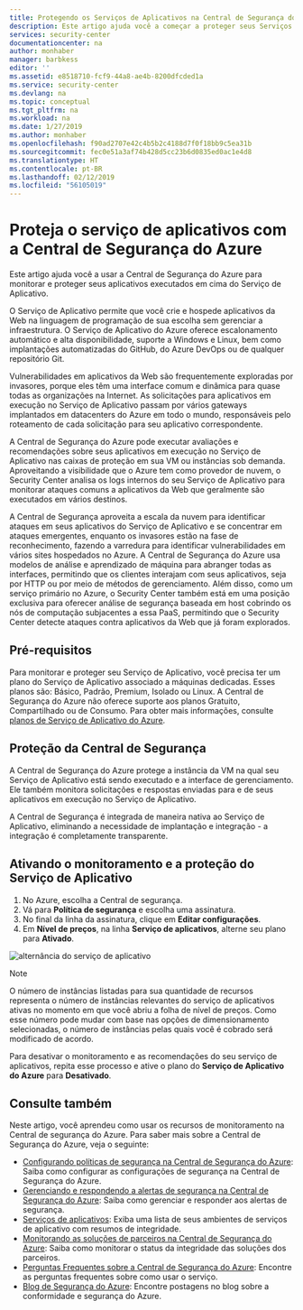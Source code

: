 ```yaml
---
title: Protegendo os Serviços de Aplicativos na Central de Segurança do Azure | Microsoft Docs
description: Este artigo ajuda você a começar a proteger seus Serviços de Aplicativos na Central de Segurança do Azure.
services: security-center
documentationcenter: na
author: monhaber
manager: barbkess
editor: ''
ms.assetid: e8518710-fcf9-44a8-ae4b-8200dfcded1a
ms.service: security-center
ms.devlang: na
ms.topic: conceptual
ms.tgt_pltfrm: na
ms.workload: na
ms.date: 1/27/2019
ms.author: monhaber
ms.openlocfilehash: f90ad2707e42c4b5b2c4188d7f0f18bb9c5ea31b
ms.sourcegitcommit: fec0e51a3af74b428d5cc23b6d0835ed0ac1e4d8
ms.translationtype: HT
ms.contentlocale: pt-BR
ms.lasthandoff: 02/12/2019
ms.locfileid: "56105019"
---
```

# <a name="protect-app-service-with-azure-security-center"></a>Proteja o serviço de aplicativos com a Central de Segurança do Azure
Este artigo ajuda você a usar a Central de Segurança do Azure para monitorar e proteger seus aplicativos executados em cima do Serviço de Aplicativo.

O Serviço de Aplicativo permite que você crie e hospede aplicativos da Web na linguagem de programação de sua escolha sem gerenciar a infraestrutura. O Serviço de Aplicativo do Azure oferece escalonamento automático e alta disponibilidade, suporte a Windows e Linux, bem como implantações automatizadas do GitHub, do Azure DevOps ou de qualquer repositório Git. 

Vulnerabilidades em aplicativos da Web são frequentemente exploradas por invasores, porque eles têm uma interface comum e dinâmica para quase todas as organizações na Internet. As solicitações para aplicativos em execução no Serviço de Aplicativo passam por vários gateways implantados em datacenters do Azure em todo o mundo, responsáveis pelo roteamento de cada solicitação para seu aplicativo correspondente. 

A Central de Segurança do Azure pode executar avaliações e recomendações sobre seus aplicativos em execução no Serviço de Aplicativo nas caixas de proteção em sua VM ou instâncias sob demanda. Aproveitando a visibilidade que o Azure tem como provedor de nuvem, o Security Center analisa os logs internos do seu Serviço de Aplicativo para monitorar ataques comuns a aplicativos da Web que geralmente são executados em vários destinos.

A Central de Segurança aproveita a escala da nuvem para identificar ataques em seus aplicativos do Serviço de Aplicativo e se concentrar em ataques emergentes, enquanto os invasores estão na fase de reconhecimento, fazendo a varredura para identificar vulnerabilidades em vários sites hospedados no Azure. A Central de Segurança do Azure usa modelos de análise e aprendizado de máquina para abranger todas as interfaces, permitindo que os clientes interajam com seus aplicativos, seja por HTTP ou por meio de métodos de gerenciamento. Além disso, como um serviço primário no Azure, o Security Center também está em uma posição exclusiva para oferecer análise de segurança baseada em host cobrindo os nós de computação subjacentes a essa PaaS, permitindo que o Security Center detecte ataques contra aplicativos da Web que já foram explorados.

## <a name="prerequisites"></a>Pré-requisitos

Para monitorar e proteger seu Serviço de Aplicativo, você precisa ter um plano do Serviço de Aplicativo associado a máquinas dedicadas. Esses planos são: Básico, Padrão, Premium, Isolado ou Linux. A Central de Segurança do Azure não oferece suporte aos planos Gratuito, Compartilhado ou de Consumo. Para obter mais informações, consulte [planos de Serviço de Aplicativo do Azure](https://azure.microsoft.com/pricing/details/app-service/plans/).

## <a name="security-center-protection"></a>Proteção da Central de Segurança

A Central de Segurança do Azure protege a instância da VM na qual seu Serviço de Aplicativo está sendo executado e a interface de gerenciamento. Ele também monitora solicitações e respostas enviadas para e de seus aplicativos em execução no Serviço de Aplicativo.

A Central de Segurança é integrada de maneira nativa ao Serviço de Aplicativo, eliminando a necessidade de implantação e integração - a integração é completamente transparente.



## <a name="enabling-monitoring-and-protection-of-app-service"></a>Ativando o monitoramento e a proteção do Serviço de Aplicativo

1. No Azure, escolha a Central de segurança.
2. Vá para **Política de segurança** e escolha uma assinatura.
3. No final da linha da assinatura, clique em **Editar configurações**.
4. Em **Nível de preços**, na linha **Serviço de aplicativos**, alterne seu plano para **Ativado**.

![alternância do serviço de aplicativo](./media/security-center-app-services/app-services-toggle.png)

>[!NOTE]
> O número de instâncias listadas para sua quantidade de recursos representa o número de instâncias relevantes do serviço de aplicativos ativas no momento em que você abriu a folha de nível de preços. Como esse número pode mudar com base nas opções de dimensionamento selecionadas, o número de instâncias pelas quais você é cobrado será modificado de acordo.

Para desativar o monitoramento e as recomendações do seu serviço de aplicativos, repita esse processo e ative o plano do **Serviço de Aplicativo do Azure** para **Desativado**.



## <a name="see-also"></a>Consulte também
Neste artigo, você aprendeu como usar os recursos de monitoramento na Central de segurança do Azure. Para saber mais sobre a Central de Segurança do Azure, veja o seguinte:

* [Configurando políticas de segurança na Central de Segurança do Azure](tutorial-security-policy.md): Saiba como configurar as configurações de segurança na Central de Segurança do Azure.
* [Gerenciando e respondendo a alertas de segurança na Central de Segurança do Azure](security-center-managing-and-responding-alerts.md): Saiba como gerenciar e responder aos alertas de segurança.
* [Serviços de aplicativos](security-center-virtual-machine-protection.md#app-services):  Exiba uma lista de seus ambientes de serviços de aplicativo com resumos de integridade.
* [Monitorando as soluções de parceiros na Central de Segurança do Azure](security-center-partner-solutions.md): Saiba como monitorar o status da integridade das soluções dos parceiros.
* [Perguntas Frequentes sobre a Central de Segurança do Azure](security-center-faq.md): Encontre as perguntas frequentes sobre como usar o serviço.
* [Blog de Segurança do Azure](http://blogs.msdn.com/b/azuresecurity/): Encontre postagens no blog sobre a conformidade e segurança do Azure.
